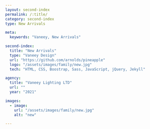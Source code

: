 ```yaml
---
layout: second-index
permalink: /:title/
category: second-index
type: New Arrivals

meta:
  keywords: "Vaneey, New Arrivals"

second-index:
  title: "New Arrivals"
  type: "Vaneey Design"
  url: "https://github.com/arnolds/pineapple"
  logo: "/assets/images/family/new.jpg"
  tech: "HTML, CSS, Boostrap, Sass, JavaScript, jQuery, Jekyll"

agency:
  title: "Vaneey Lighting LTD"
  url: ""
  year: "2021"

images:
  - image:
    url: "/assets/images/family/new.jpg"
    alt: "new"

---
```


